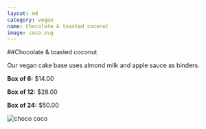 ```yaml
---
layout: md
category: vegan
name: Chocolate & toasted coconut
image: coco.svg
---
```


##Chocolate & toasted coconut

Our vegan cake base uses almond milk and apple sauce as binders.

**Box of 6:** $14.00

**Box of 12:** $28.00

**Box of 24:** $50.00

![choco coco]({{site.baseurl}}/images/coco.svg)